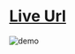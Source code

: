 
 # [Live Url](https://pushpa-raj-dangi.github.io/tailwind-responsive-landing-page.github.io/)

 
 ![demo](https://repository-images.githubusercontent.com/594596141/1517032c-ba70-4351-b11a-cd517599dd25)

